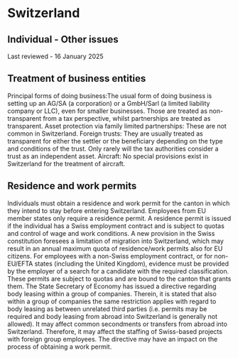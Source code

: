 # Switzerland
## Individual - Other issues
Last reviewed - 16 January 2025
## Treatment of business entities
Principal forms of doing business:The usual form of doing business is setting up an AG/SA (a corporation) or a GmbH/Sarl (a limited liability company or LLC), even for smaller businesses. Those are treated as non-transparent from a tax perspective, whilst partnerships are treated as transparent.
Asset protection via family limited partnerships: These are not common in Switzerland.
Foreign trusts: They are usually treated as transparent for either the settler or the beneficiary depending on the type and conditions of the trust. Only rarely will the tax authorities consider a trust as an independent asset.
Aircraft: No special provisions exist in Switzerland for the treatment of aircraft.
## Residence and work permits
Individuals must obtain a residence and work permit for the canton in which they intend to stay before entering Switzerland. Employees from EU member states only require a residence permit. A residence permit is issued if the individual has a Swiss employment contract and is subject to quotas and control of wage and work conditions. A new provision in the Swiss constitution foresees a limitation of migration into Switzerland, which may result in an annual maximum quota of residence/work permits also for EU citizens.
For employees with a non-Swiss employment contract, or for non-EU/EFTA states (including the United Kingdom), evidence must be provided by the employer of a search for a candidate with the required classification. These permits are subject to quotas and are bound to the canton that grants them.
The State Secretary of Economy has issued a directive regarding body leasing within a group of companies. Therein, it is stated that also within a group of companies the same restriction applies with regard to body leasing as between unrelated third parties (i.e. permits may be required and body leasing from abroad into Switzerland is generally not allowed). It may affect common secondments or transfers from abroad into Switzerland. Therefore, it may affect the staffing of Swiss-based projects with foreign group employees. The directive may have an impact on the process of obtaining a work permit.
